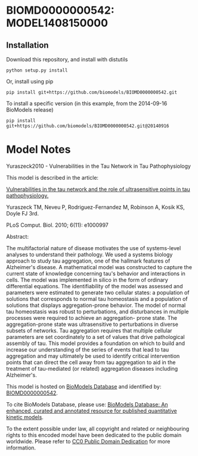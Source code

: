 # BIOMD0000000542: MODEL1408150000

## Installation

Download this repository, and install with distutils

`python setup.py install`

Or, install using pip

`pip install git+https://github.com/biomodels/BIOMD0000000542.git`

To install a specific version (in this example, from the 2014-09-16 BioModels release)

`pip install git+https://github.com/biomodels/BIOMD0000000542.git@20140916`


# Model Notes


Yuraszeck2010 - Vulnerabilities in the Tau Network in Tau Pathophysiology

This model is described in the article:

[Vulnerabilities in the tau network and the role of ultrasensitive points in
tau pathophysiology.](http://identifiers.org/pubmed/21085645)

Yuraszeck TM, Neveu P, Rodriguez-Fernandez M, Robinson A, Kosik KS, Doyle FJ
3rd.

PLoS Comput. Biol. 2010; 6(11): e1000997

Abstract:

The multifactorial nature of disease motivates the use of systems-level
analyses to understand their pathology. We used a systems biology approach to
study tau aggregation, one of the hallmark features of Alzheimer's disease. A
mathematical model was constructed to capture the current state of knowledge
concerning tau's behavior and interactions in cells. The model was implemented
in silico in the form of ordinary differential equations. The identifiability
of the model was assessed and parameters were estimated to generate two
cellular states: a population of solutions that corresponds to normal tau
homeostasis and a population of solutions that displays aggregation-prone
behavior. The model of normal tau homeostasis was robust to perturbations, and
disturbances in multiple processes were required to achieve an aggregation-
prone state. The aggregation-prone state was ultrasensitive to perturbations
in diverse subsets of networks. Tau aggregation requires that multiple
cellular parameters are set coordinately to a set of values that drive
pathological assembly of tau. This model provides a foundation on which to
build and increase our understanding of the series of events that lead to tau
aggregation and may ultimately be used to identify critical intervention
points that can direct the cell away from tau aggregation to aid in the
treatment of tau-mediated (or related) aggregation diseases including
Alzheimer's.

This model is hosted on [BioModels Database](http://www.ebi.ac.uk/biomodels/)
and identified by:
[BIOMD0000000542](http://identifiers.org/biomodels.db/BIOMD0000000542).

To cite BioModels Database, please use: [BioModels Database: An enhanced,
curated and annotated resource for published quantitative kinetic
models](http://identifiers.org/pubmed/20587024).

To the extent possible under law, all copyright and related or neighbouring
rights to this encoded model have been dedicated to the public domain
worldwide. Please refer to [CC0 Public Domain
Dedication](http://creativecommons.org/publicdomain/zero/1.0/) for more
information.


